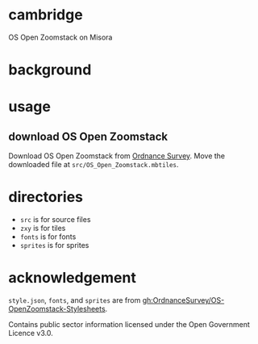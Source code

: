 # cambridge
OS Open Zoomstack on Misora

# background

# usage
## download OS Open Zoomstack
Download OS Open Zoomstack from [Ordnance Survey](https://www.ordnancesurvey.co.uk/opendatadownload/products.html#ZMSTCK). Move the downloaded file at `src/OS_Open_Zoomstack.mbtiles`.

# directories
- `src` is for source files
- `zxy` is for tiles
- `fonts` is for fonts
- `sprites` is for sprites

# acknowledgement
`style.json`, `fonts`, and `sprites` are from [gh:OrdnanceSurvey/OS-OpenZoomstack-Stylesheets](https://github.com/OrdnanceSurvey/OS-Open-Zoomstack-Stylesheets/tree/master/Vector%20Tiles/Mapbox%20GL%20Styles).

Contains public sector information licensed under the Open Government Licence v3.0.
